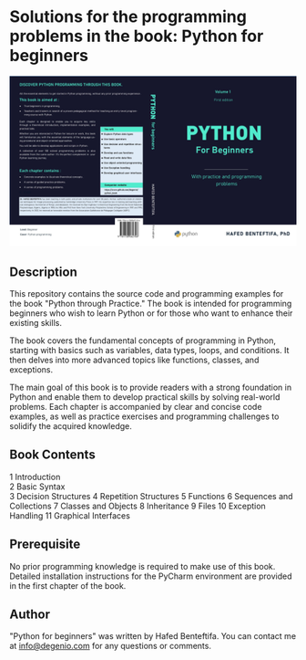 # Solutions for the programming problems in the book: Python for beginners

![Couverture du livre](cover/cover_livre_python.jpg)

## Description

This repository contains the source code and programming examples for the book "Python through Practice." The book is intended for programming beginners who wish to learn Python or for those who want to enhance their existing skills.

The book covers the fundamental concepts of programming in Python, starting with basics such as variables, data types, loops, and conditions. It then delves into more advanced topics like functions, classes, and exceptions.

The main goal of this book is to provide readers with a strong foundation in Python and enable them to develop practical skills by solving real-world problems. Each chapter is accompanied by clear and concise code examples, as well as practice exercises and programming challenges to solidify the acquired knowledge.

## Book Contents

1 Introduction\
2 Basic Syntax\
3 Decision Structures
4 Repetition Structures
5 Functions
6 Sequences and Collections
7 Classes and Objects
8 Inheritance
9 Files
10 Exception Handling
11 Graphical Interfaces  
 

## Prerequisite

No prior programming knowledge is required to make use of this book. Detailed installation instructions for the PyCharm environment are provided in the first chapter of the book.

## Author

"Python for beginners" was written by Hafed Benteftifa. You can contact me at info@degenio.com for any questions or comments.






